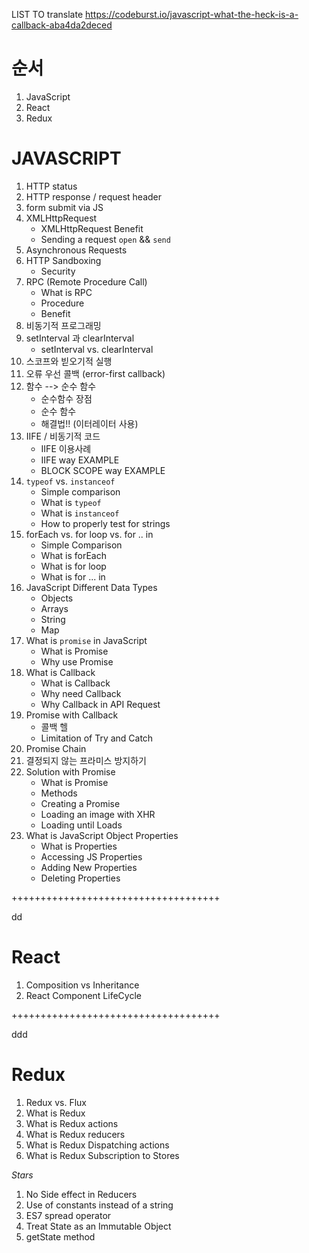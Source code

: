 LIST TO translate
https://codeburst.io/javascript-what-the-heck-is-a-callback-aba4da2deced


# 순서
1. JavaScript
2. React
3. Redux



# JAVASCRIPT

1. HTTP status
2. HTTP response / request header
3. form submit via JS
4. XMLHttpRequest
    - XMLHttpRequest Benefit
    - Sending a request `open` && `send`
5. Asynchronous Requests
6. HTTP Sandboxing
    - Security
7. RPC (Remote Procedure Call)
    - What is RPC
    - Procedure
    - Benefit
8. 비동기적 프로그래밍
9. setInterval 과 clearInterval
    - setInterval vs. clearInterval
10. 스코프와 빋오기적 실행
11. 오류 우선 콜백 (error-first callback)
12. 함수 --> 순수 함수
    - 순수함수 장점
    - 순수 함수
    - 해결법!! (이터레이터 사용)
13. IIFE / 비동기적 코드
    - IIFE 이용사례
    - IIFE way EXAMPLE
    - BLOCK SCOPE way EXAMPLE
14. `typeof` vs. `instanceof`
    - Simple comparison
    - What is `typeof`
    - What is `instanceof`
    - How to properly test for strings
15. forEach vs. for loop vs. for .. in
    - Simple Comparison
    - What is forEach
    - What is for loop
    - What is for ... in
16. JavaScript Different Data Types
    - Objects
    - Arrays
    - String
    - Map
17. What is `promise` in JavaScript
    - What is Promise
    - Why use Promise
18. What is Callback
    - What is Callback
    - Why need Callback
    - Why Callback in API Request
19. Promise with Callback
    - 콜백 헬
    - Limitation of Try and Catch
20. Promise Chain
21. 결정되지 않는 프라미스 방지하기
22. Solution with Promise
    - What is Promise
    - Methods
    - Creating a Promise
    - Loading an image with XHR
    - Loading until Loads
23. What is JavaScript Object Properties
    - What is Properties
    - Accessing JS Properties
    - Adding New Properties
    - Deleting Properties

++++++++++++++++++++++++++++++++++++

dd
# React
1. Composition vs Inheritance
2. React Component LifeCycle

++++++++++++++++++++++++++++++++++++

ddd

# Redux

1. Redux vs. Flux
2. What is Redux
3. What is Redux actions
4. What is Redux reducers
5. What is Redux Dispatching actions
6. What is Redux Subscription to Stores


*Stars*
1. No Side effect in Reducers
2. Use of constants instead of a string
3. ES7 spread operator
4. Treat State as an Immutable Object
5. getState method
